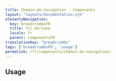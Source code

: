 ```yaml
---
title: Chemin-de-navigation - Composants
layout: "layouts/documentation.njk"
eleventyNavigation:
  key: breadcrumbsFR
  title: fil-dariane
  locale: fr
  parent: componentsFR
translationKey: "breadcrumbs"
tags: ['breadcrumbsFR', 'usage']
permalink: /fr/composants/chemin-de-navigation/
---
```


## Usage